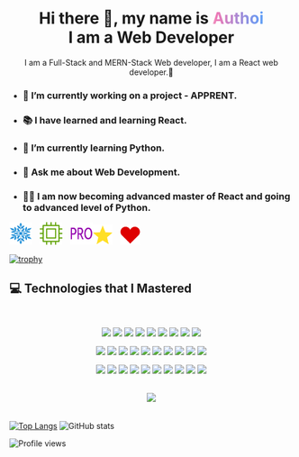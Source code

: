 <div align="center">
  <h1>Hi there 👋, my name is <span style="background: linear-gradient(93deg, rgba(238,174,202,1) 0%, rgba(238,121,182,1) 8%, rgba(96,157,247,1) 96%, rgba(148,187,233,1) 100%);background-clip:text;color:transparent">Authoi</span> <br/> I am a Web Developer</h1>
</div>
                                              <p style="text-align:center;" align="center">I am a Full-Stack and MERN-Stack Web developer, I am a React web developer.🥇</p>
                                                                                                                      

    
- ### 🔭 I’m currently working on a project - APPRENT.
- ### 📚 I have learned and learning React.
- ###  🌱 I’m currently learning Python.
- ### 💬 Ask me about Web Development.
- ### 👨‍🏫 I am now becoming advanced master of React and going to advanced level of Python.



<a href='https://archiveprogram.github.com/'><img src='https://raw.githubusercontent.com/acervenky/animated-github-badges/master/assets/acbadge.gif' width='40' height='40'></a> <a href='https://docs.github.com/en/developers'><img src='https://raw.githubusercontent.com/acervenky/animated-github-badges/master/assets/devbadge.gif' width='40' height='40'></a> <a href='https://github.com/pricing'><img src='https://raw.githubusercontent.com/acervenky/animated-github-badges/master/assets/pro.gif' width='40' height='40'></a><a href='https://stars.github.com/'><img src='https://raw.githubusercontent.com/acervenky/animated-github-badges/master/assets/starbadge.gif' width='35' height='35'></a> <a href='https://docs.github.com/en/github/supporting-the-open-source-community-with-github-sponsors'><img src='https://raw.githubusercontent.com/acervenky/animated-github-badges/master/assets/sponsorbadge.gif' width='35' height='35'></a> 

  [![trophy](https://github-profile-trophy.vercel.app/?username=Authoi234)](https://github.com/ryo-ma/github-profile-trophy)

## :computer: Technologies that I Mastered

<br>
<p align="center" height="80px" width="100%">
<img width="80px" src="https://github.com/mir-hussain/mir-hussain/blob/main/images/icons/HTML.png"/>
<img width="80px" src="https://github.com/mir-hussain/mir-hussain/blob/main/images/icons/css.png"/>
<img width="80px" src="https://github.com/mir-hussain/mir-hussain/blob/main/images/icons/JavaScript.png"/>
<img width="80px" src="https://www.datocms-assets.com/48401/1628645197-learn-typescript.png"/>
<img width="80px" src="https://reactrouter.com/_brand/React%20Router%20Brand%20Assets/React%20Router%20Logo/Light.png"/>
<img width="80px" src="https://react-hook-form.com/images/logo/react-hook-form-logo-only.png"/>
<img width="80px" src="https://cdn3d.iconscout.com/3d/premium/thumb/python-3d-icon-download-in-png-blend-fbx-gltf-file-formats--logo-development-code-programming-computer-science-pack-technology-icons-5602757.png?f=webp"/>
<img width="80px" src="https://github.com/mir-hussain/mir-hussain/blob/main/images/icons/react.png"/>
  <img width="80px" src="https://cdn-images-1.medium.com/v2/resize:fit:1600/1*Vo5RDpNkOsfDn8sx06mthA.png"/>
</p>
<p align="center" height="80px" width="100%">
  <img width="80px" src="https://encrypted-tbn0.gstatic.com/images?q=tbn:ANd9GcTG1wXbNHu71FIVcwPD6BwGrIwG9KGYqFOTug&s"/>
<img width="80px" src="https://github.com/mir-hussain/mir-hussain/blob/main/images/icons/tailwind.png"/>
<img width="80px" src="https://github.com/mir-hussain/mir-hussain/blob/main/images/icons/Bootsrap.png"/>
<img width="80px" src="https://github.com/mir-hussain/mir-hussain/blob/main/images/icons/firebase.png"/>
<img width="80px" src="https://www.drupal.org/files/project-images/nextjs-icon-dark-background.png"/>
<img width="80px" src="https://miro.medium.com/v2/resize:fit:493/1*HHGc3cQgpSVes0maUAnYog.png"/>
<img width="80px" src="https://reactrouter.com/_brand/react-router-stacked-color.png"/>
<img width="80px" src="https://tanstack.com/assets/splash-light-CHqMsyq8.png"/>
<img width="80px" src="https://encrypted-tbn0.gstatic.com/images?q=tbn:ANd9GcSvzl7r0NVEDNeZmp-iWtn7HchjBcX01nzhkw&s"/>
<img width="80px" src="https://encrypted-tbn0.gstatic.com/images?q=tbn:ANd9GcT3Fuw0AuZRXr0O1d7CQZUt7fuhN-xdZ1sx9Q&s"/>

</p>
<p align="center" height="80px" width="100%">
<img width="80px" src="https://github.com/mir-hussain/mir-hussain/blob/main/images/icons/node.png"/>
<img width="80px" src="https://github.com/mir-hussain/mir-hussain/blob/main/images/icons/express.png"/>
<img width="80px" src="https://github.com/mir-hussain/mir-hussain/blob/main/images/icons/mongo.png"/>
<img width="80px" src="https://jwt.io/_next/image?url=%2F_next%2Fstatic%2Fmedia%2Fjwt-flower.f20616b0.png&w=3840&q=75"/>
<img width="80px" src="https://pbs.twimg.com/profile_images/1735429515541938176/zOO1N7Su_400x400.jpg"/>
<img width="80px" src="https://logos-world.net/wp-content/uploads/2022/12/Stripe-Emblem.png"/>
<img width="80px" src="https://user-images.githubusercontent.com/13700/35731649-652807e8-080e-11e8-88fd-1b2f6d553b2d.png"/>
  <img width="80px" src="https://hostwizly.com/vercel-icon.svg"/>
  <img width="80px" src="https://encrypted-tbn0.gstatic.com/images?q=tbn:ANd9GcRuAikO6HfgCm0CRT5sSRBlYIwdPk7-08utow&s"/>
  <img width="80px" src="https://res.cloudinary.com/dl2adjye7/image/upload/v1716466543/framer_zwbowr.png"/>
</p> <br/>


<div align="center">
<img width="60%" src="https://github-readme-streak-stats.herokuapp.com?user=Authoi234&theme=react&hide_border=true&background=0D1117&stroke=0D1117&fire=FF1CF7&sideLabels=00F0FF&currStreakNum=FF1CF7&ring=FF1CF7&currStreakLabel=FF1CF7&sideNums=00F0FF" />
</div>

<br/>

[![Top Langs](https://github-readme-stats.vercel.app/api/top-langs/?username=Authoi234)](https://github.com/anuraghazra/github-readme-stats) ![GitHub stats](https://github-readme-stats.vercel.app/api?username=Authoi234&show_icons=true&count_private=true)  

![Profile views](https://komarev.com/ghpvc/?username=Authoi234&color=green)  
